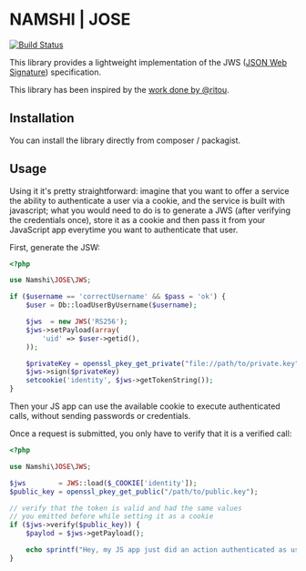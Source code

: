 # NAMSHI | JOSE

[![Build Status](https://travis-ci.org/namshi/jose.png?branch=master)](https://travis-ci.org/namshi/jose)

This library provides a lightweight
implementation of the JWS
([JSON Web Signature](http://tools.ietf.org/html/draft-jones-json-web-signature-04)) specification.

This library has been inspired by the
[work done by @ritou](https://github.com/ritou/php-Akita_JOSE).

## Installation

You can install the library directly from
composer / packagist.

## Usage

Using it it's pretty straightforward:
imagine that you want to offer a service
the ability to authenticate a user via
a cookie, and the service is built with
javascript; what you would need to do is
to generate a JWS (after verifying the
credentials once), store it as a cookie
and then pass it from your JavaScript app
everytime you want to authenticate that
user.

First, generate the JSW:

``` php
<?php

use Namshi\JOSE\JWS;

if ($username == 'correctUsername' && $pass = 'ok') {
	$user = Db::loadUserByUsername($username);

	$jws  = new JWS('RS256');
	$jws->setPayload(array(
		'uid' => $user->getid(),
	));

    $privateKey = openssl_pkey_get_private("file://path/to/private.key", self::SSL_KEY_PASSPHRASE);;
    $jws->sign($privateKey)
    setcookie('identity', $jws->getTokenString());
}
```

Then your JS app can use the available cookie to execute
authenticated calls, without sending passwords or credentials.

Once a request is submitted, you only have to verify that it
is a verified call:

``` php
<?php

use Namshi\JOSE\JWS;

$jws        = JWS::load($_COOKIE['identity']);
$public_key = openssl_pkey_get_public("/path/to/public.key");

// verify that the token is valid and had the same values
// you emitted before while setting it as a cookie
if ($jws->verify($public_key)) {
	$paylod = $jws->getPayload();

	echo sprintf("Hey, my JS app just did an action authenticated as user #%s", $payload['id']);
}
```